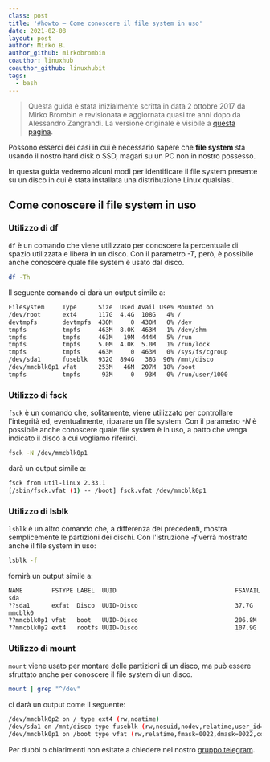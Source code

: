 ```yaml
---
class: post
title: '#howto – Come conoscere il file system in uso'
date: 2021-02-08
layout: post
author: Mirko B.
author_github: mirkobrombin
coauthor: linuxhub
coauthor_github: linuxhubit
tags:
  - bash
---
```

> Questa guida è stata inizialmente scritta in data 2 ottobre 2017 da Mirko Brombin e revisionata e aggiornata quasi tre anni dopo da Alessandro Zangrandi. La versione originale è visibile a <a href="http://archive.today/Mzlss">questa pagina</a>.

Possono esserci dei casi in cui è necessario sapere che **file system** sta usando il nostro hard disk o SSD, magari su un PC non in nostro possesso.

In questa guida vedremo alcuni modi per identificare il file system presente su un disco in cui è stata installata una distribuzione Linux qualsiasi.

## Come conoscere il file system in uso

### Utilizzo di df

`df` è un comando che viene utilizzato per conoscere la percentuale di spazio utilizzata e libera in un disco. Con il parametro *-T*, però, è possibile anche conoscere quale file system è usato dal disco.

```bash
df -Th
```

Il seguente comando ci darà un output simile a:

```bash
Filesystem     Type      Size  Used Avail Use% Mounted on
/dev/root      ext4      117G  4.4G  108G   4% /
devtmpfs       devtmpfs  430M     0  430M   0% /dev
tmpfs          tmpfs     463M  8.0K  463M   1% /dev/shm
tmpfs          tmpfs     463M   19M  444M   5% /run
tmpfs          tmpfs     5.0M  4.0K  5.0M   1% /run/lock
tmpfs          tmpfs     463M     0  463M   0% /sys/fs/cgroup
/dev/sda1      fuseblk   932G  894G   38G  96% /mnt/disco
/dev/mmcblk0p1 vfat      253M   46M  207M  18% /boot
tmpfs          tmpfs      93M     0   93M   0% /run/user/1000
```

### Utilizzo di fsck

`fsck` è un comando che, solitamente, viene utilizzato per controllare l'integrità ed, eventualmente, riparare un file system. Con il parametro *-N* è possibile anche conoscere quale file system è in uso, a patto che venga indicato il disco a cui vogliamo riferirci.

```bash
fsck -N /dev/mmcblk0p1
```

darà un output simile a:

```bash
fsck from util-linux 2.33.1
[/sbin/fsck.vfat (1) -- /boot] fsck.vfat /dev/mmcblk0p1
```

### Utilizzo di lsblk

`lsblk` è un altro comando che, a differenza dei precedenti, mostra semplicemente le partizioni dei dischi. Con l'istruzione *-f* verrà mostrato anche il file system in uso:

```bash
lsblk -f
```

fornirà un output simile a:

```bash
NAME        FSTYPE LABEL  UUID                                 FSAVAIL FSUSE% MOUNTPOINT
sda                                                                           
??sda1      exfat  Disco  UUID-Disco                           37.7G    96%   /mnt/disco
mmcblk0                                                                       
??mmcblk0p1 vfat   boot   UUID-Disco                           206.8M   18%   /boot
??mmcblk0p2 ext4   rootfs UUID-Disco                           107.9G   4%    /
```

### Utilizzo di mount

`mount` viene usato per montare delle partizioni di un disco, ma può essere sfruttato anche per conoscere il file system di un disco.

```bash
mount | grep "^/dev"
```

ci darà un output come il seguente:

```bash
/dev/mmcblk0p2 on / type ext4 (rw,noatime)
/dev/sda1 on /mnt/disco type fuseblk (rw,nosuid,nodev,relatime,user_id=0,group_id=0,default_permissions,allow_other,blksize=4096)
/dev/mmcblk0p1 on /boot type vfat (rw,relatime,fmask=0022,dmask=0022,codepage=437,iocharset=ascii,shortname=mixed,errors=remount-ro)
```

Per dubbi o chiarimenti non esitate a chiedere nel nostro [gruppo telegram](https://t.me/linuxpeople).
